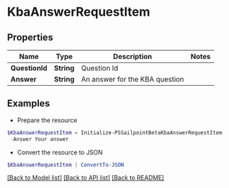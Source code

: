 # KbaAnswerRequestItem
## Properties

Name | Type | Description | Notes
------------ | ------------- | ------------- | -------------
**QuestionId** | **String** | Question Id | 
**Answer** | **String** | An answer for the KBA question | 

## Examples

- Prepare the resource
```powershell
$KbaAnswerRequestItem = Initialize-PSSailpointBetaKbaAnswerRequestItem  -QuestionId 089899f13a8f4da7824996191587bab9 `
 -Answer Your answer
```

- Convert the resource to JSON
```powershell
$KbaAnswerRequestItem | ConvertTo-JSON
```

[[Back to Model list]](../README.md#documentation-for-models) [[Back to API list]](../README.md#documentation-for-api-endpoints) [[Back to README]](../README.md)

